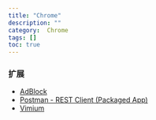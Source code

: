 ```yaml
---
title: "Chrome"
description: ""
category:  Chrome
tags: []
toc: true
---
```



### 扩展
* [AdBlock](https://chrome.google.com/webstore/detail/adblock/gighmmpiobklfepjocnamgkkbiglidom)
* [Postman - REST Client (Packaged App)](https://chrome.google.com/webstore/detail/postman-rest-client-packa/fhbjgbiflinjbdggehcddcbncdddomop)
* [Vimium](https://chrome.google.com/webstore/detail/vimium/dbepggeogbaibhgnhhndojpepiihcmeb)

